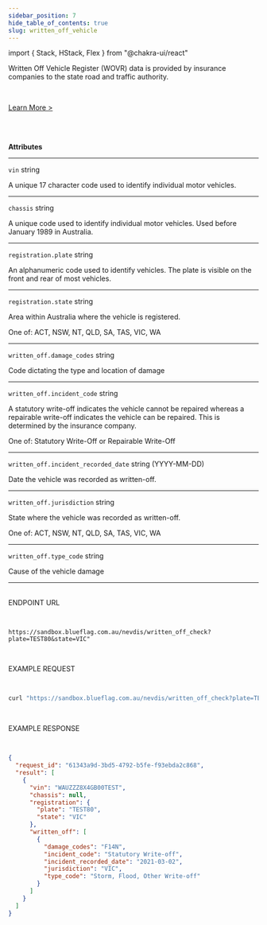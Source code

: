 ```yaml
---
sidebar_position: 7
hide_table_of_contents: true
slug: written_off_vehicle
---
```


import { Stack, HStack, Flex } from "@chakra-ui/react"

<HStack>

<Box className="boxContainer">
<Box className="attributes" h="100%" px="40px" py="10px">

Written Off Vehicle Register (WOVR) data is provided by insurance companies to the state road and traffic authority.

<br />

[Learn More >](https://blueflag.com.au/blog/written-off-vehicles-register-wovr/)

<br /> <br />

**Attributes**
___

`vin` <span className="smaller-text">string</span>

A unique 17 character code used to identify individual motor vehicles.

___

`chassis` <span className="smaller-text">string</span>

A unique code used to identify individual motor vehicles. Used before January 1989 in Australia.

___

`registration.plate` <span className="smaller-text">string</span>

An alphanumeric code used to identify vehicles. The plate is visible on the front and rear of most vehicles.

___

`registration.state` <span className="smaller-text">string</span>

Area within Australia where the vehicle is registered.

<p className="smaller-text">One of: ACT, NSW, NT, QLD, SA, TAS, VIC, WA</p>

___

`written_off.damage_codes` <span className="smaller-text">string</span>

Code dictating the type and location of damage

___

`written_off.incident_code` <span className="smaller-text">string</span>

A statutory write-off indicates the vehicle cannot be repaired whereas a repairable write-off indicates the vehicle can be repaired. This is determined by the insurance company.

<p className="smaller-text">One of: Statutory Write-Off or Repairable Write-Off</p>

___

`written_off.incident_recorded_date` <span className="smaller-text">string (YYYY-MM-DD)</span>

Date the vehicle was recorded as written-off.

___

`written_off.jurisdiction` <span className="smaller-text">string</span>

State where the vehicle was recorded as written-off.

<p className="smaller-text">One of: ACT, NSW, NT, QLD, SA, TAS, VIC, WA</p>

___

`written_off.type_code` <span className="smaller-text">string</span>

Cause of the vehicle damage

___


</Box>

<Box className="box2" h="100%" px="40px" py="10px">

<br />

<div className="method-example-response">
    <div className="method-example-request-topbar">
        <div className="method-example-request-title">ENDPOINT URL</div>
    </div>
    <pre className="IntroSection-pre">

```
https://sandbox.blueflag.com.au/nevdis/written_off_check?plate=TEST80&state=VIC"
```

</pre>
</div>

<div className="method-example-response">
    <div className="method-example-request-topbar">
        <div className="method-example-request-title">EXAMPLE REQUEST</div>
    </div>
    <pre className="IntroSection-pre">

```bash
curl "https://sandbox.blueflag.com.au/nevdis/written_off_check?plate=TEST80&state=VIC" -H "Authorization: secret_SANDBOX_f1nlZOh0Xr1JvMgJy0d0l9i5JybnBEAYfl7isuU0_o-1GkBsaN8f"
```

</pre>
</div>

<div className="method-example-response">
    <div className="method-example-request-topbar">
        <div className="method-example-request-title">EXAMPLE RESPONSE</div>
    </div>
    <pre className="IntroSection-pre">

```json
{
  "request_id": "61343a9d-3bd5-4792-b5fe-f93ebda2c868",
  "result": [
    {
      "vin": "WAUZZZ8X4GB00TEST",
      "chassis": null,
      "registration": {
        "plate": "TEST80",
        "state": "VIC"
      },
      "written_off": [
        {
          "damage_codes": "F14N",
          "incident_code": "Statutory Write-off",
          "incident_recorded_date": "2021-03-02",
          "jurisdiction": "VIC",
          "type_code": "Storm, Flood, Other Write-off"
        }
      ]
    }
  ]
}
```

</pre>
</div>

</Box>
</Box>

</HStack>